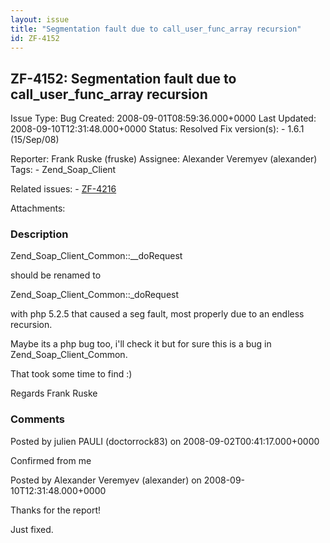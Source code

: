 ```yaml
---
layout: issue
title: "Segmentation fault due to call_user_func_array recursion"
id: ZF-4152
---
```


ZF-4152: Segmentation fault due to call\_user\_func\_array recursion
--------------------------------------------------------------------

 Issue Type: Bug Created: 2008-09-01T08:59:36.000+0000 Last Updated: 2008-09-10T12:31:48.000+0000 Status: Resolved Fix version(s): - 1.6.1 (15/Sep/08)
 
 Reporter:  Frank Ruske (fruske)  Assignee:  Alexander Veremyev (alexander)  Tags: - Zend\_Soap\_Client
 
 Related issues: - [ZF-4216](/issues/browse/ZF-4216)
 
 Attachments: 
### Description

Zend\_Soap\_Client\_Common::\_\_doRequest

should be renamed to

Zend\_Soap\_Client\_Common::\_doRequest

with php 5.2.5 that caused a seg fault, most properly due to an endless recursion.

Maybe its a php bug too, i'll check it but for sure this is a bug in Zend\_Soap\_Client\_Common.

That took some time to find :)

Regards Frank Ruske

 

 

### Comments

Posted by julien PAULI (doctorrock83) on 2008-09-02T00:41:17.000+0000

Confirmed from me

 

 

Posted by Alexander Veremyev (alexander) on 2008-09-10T12:31:48.000+0000

Thanks for the report!

Just fixed.

 

 